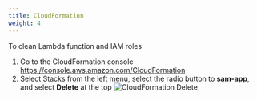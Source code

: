 ```yaml
---
title: CloudFormation 
weight: 4
---
```


To clean Lambda function and IAM roles 
1. Go to the CloudFormation console https://console.aws.amazon.com/CloudFormation
2. Select Stacks from the left menu, select the radio button to **sam-app**, and select **Delete** at the top
   ![CloudFormation Delete](/images/cloudformation-delete.png)
    